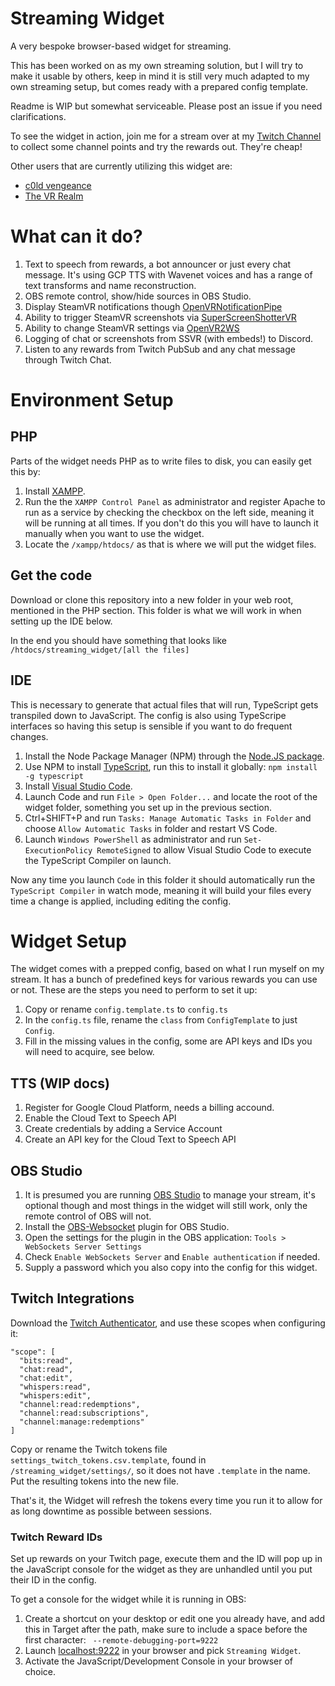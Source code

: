 # Streaming Widget
A very bespoke browser-based widget for streaming.

This has been worked on as my own streaming solution, but I will try to make it usable by others, keep in mind it is still very much adapted to my own streaming setup, but comes ready with a prepared config template.

Readme is WIP but somewhat serviceable. Please post an issue if you need clarifications.

To see the widget in action, join me for a stream over at my [Twitch Channel](https://twitch.tv/boll7708) to collect some channel points and try the rewards out. They're cheap!

Other users that are currently utilizing this widget are:
* [c0ld vengeance](https://www.twitch.tv/c0ldvengeance)
* [The VR Realm](https://www.twitch.tv/thevrrealm)

# What can it do?
1. Text to speech from rewards, a bot announcer or just every chat message. It's using GCP TTS with Wavenet voices and has a range of text transforms and name reconstruction.
2. OBS remote control, show/hide sources in OBS Studio.
3. Display SteamVR notifications though [OpenVRNotificationPipe](https://github.com/BOLL7708/OpenVRNotificationPipe)
4. Ability to trigger SteamVR screenshots via [SuperScreenShotterVR](https://github.com/BOLL7708/SuperScreenShotterVR)
5. Ability to change SteamVR settings via [OpenVR2WS](https://github.com/BOLL7708/OpenVR2WS)
6. Logging of chat or screenshots from SSVR (with embeds!) to Discord.
7. Listen to any rewards from Twitch PubSub and any chat message through Twitch Chat.

# Environment Setup

## PHP
Parts of the widget needs PHP as to write files to disk, you can easily get this by:
1. Install [XAMPP](https://www.apachefriends.org/index.html). 
2. Run the the `XAMPP Control Panel` as administrator and register Apache to run as a service by checking the checkbox on the left side, meaning it will be running at all times. If you don't do this you will have to launch it manually when you want to use the widget.
3. Locate the `/xampp/htdocs/` as that is where we will put the widget files.

## Get the code
Download or clone this repository into a new folder in your web root, mentioned in the PHP section. This folder is what we will work in when setting up the IDE below.

In the end you should have something that looks like `/htdocs/streaming_widget/[all the files]`

## IDE
This is necessary to generate that actual files that will run, TypeScript gets transpiled down to JavaScript. The config is also using TypeScripe interfaces so having this setup is sensible if you want to do frequent changes.
1. Install the Node Package Manager (NPM) through the [Node.JS package](https://nodejs.org).
2. Use NPM to install [TypeScript](https://www.typescriptlang.org/download/), run this to install it globally: `npm install -g typescript`
3. Install [Visual Studio Code](https://code.visualstudio.com/).
4. Launch Code and run `File > Open Folder...` and locate the root of the widget folder, something you set up in the previous section.
5. Ctrl+SHIFT+P and run  `Tasks: Manage Automatic Tasks in Folder` and choose `Allow Automatic Tasks` in folder and restart VS Code.
6. Launch `Windows PowerShell` as administrator and run `Set-ExecutionPolicy RemoteSigned` to allow Visual Studio Code to execute the TypeScript Compiler on launch.

Now any time you launch `Code` in this folder it should automatically run the `TypeScript Compiler` in watch mode, meaning it will build your files every time a change is applied, including editing the config.

# Widget Setup
The widget comes with a prepped config, based on what I run myself on my stream. It has a bunch of predefined keys for various rewards you can use or not. These are the steps you need to perform to set it up:
1. Copy or rename `config.template.ts` to `config.ts`
2. In the `config.ts` file, rename the `class` from `ConfigTemplate` to just `Config`.
3. Fill in the missing values in the config, some are API keys and IDs you will need to acquire, see below.

## TTS (WIP docs)
1. Register for Google Cloud Platform, needs a billing accound.
2. Enable the Cloud Text to Speech API
3. Create credentials by adding a Service Account
4. Create an API key for the Cloud Text to Speech API

## OBS Studio
1. It is presumed you are running [OBS Studio](https://obsproject.com/) to manage your stream, it's optional though and most things in the widget will still work, only the remote control of OBS will not.
2. Install the [OBS-Websocket](https://obsproject.com/forum/resources/obs-websocket-remote-control-obs-studio-from-websockets.466/) plugin for OBS Studio.
3. Open the settings for the plugin in the OBS application: `Tools > WebSockets Server Settings` 
4. Check `Enable WebSockets Server` and `Enable authentication` if needed.
5. Supply a password which you also copy into the config for this widget.

## Twitch Integrations
Download the [Twitch Authenticator](https://github.com/jeppevinkel/twitch-oauth), and use these scopes when configuring it:
```
"scope": [
  "bits:read",
  "chat:read",
  "chat:edit",
  "whispers:read",
  "whispers:edit",
  "channel:read:redemptions",
  "channel:read:subscriptions",
  "channel:manage:redemptions"
]
```
Copy or rename the Twitch tokens file `settings_twitch_tokens.csv.template`, found in `/streaming_widget/settings/`, so it does not have `.template` in the name. Put the resulting tokens into the new file.

That's it, the Widget will refresh the tokens every time you run it to allow for as long downtime as possible between sessions.

### Twitch Reward IDs
Set up rewards on your Twitch page, execute them and the ID will pop up in the JavaScript console for the widget as they are unhandled until you put their ID in the config.

To get a console for the widget while it is running in OBS:
1. Create a shortcut on your desktop or edit one you already have, and add this in Target after the path, make sure to include a space before the first character: ` --remote-debugging-port=9222`
2. Launch [localhost:9222](http://localhost:9222) in your browser and pick `Streaming Widget`.
3. Activate the JavaScript/Development Console in your browser of choice.
